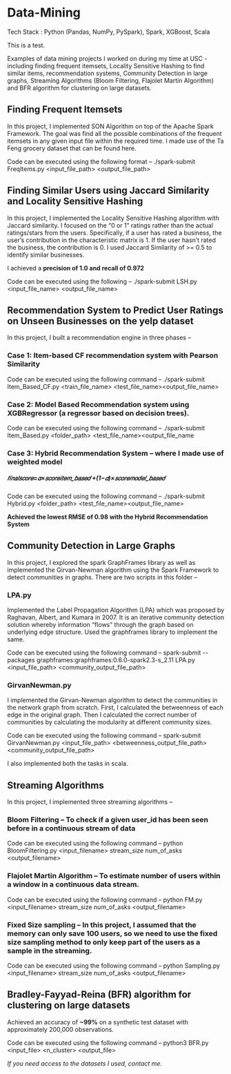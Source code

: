 # Data-Mining
Tech Stack : Python (Pandas, NumPy, PySpark), Spark, XGBoost, Scala

This is a test.

Examples of data mining projects I worked on during my time at USC - including finding frequent itemsets, Locality Sensitive Hashing to find similar items, recommendation systems, Community Detection in large graphs, Streaming Algorithms (Bloom Filtering, Flajolet Martin Algorithm) and BFR algorithm for clustering on large datasets.

## Finding Frequent Itemsets
In this project, I implemented SON Algorithm on top of the Apache Spark Framework. The goal was find all the possible combinations of the frequent itemsets in any given input file within the required time. I made use of the Ta Feng grocery dataset that can be found here.

Code can be executed using the following format – ./spark-submit FreqItems.py <filter threshold> <support> <input_file_path> <output_file_path> 

## Finding Similar Users using Jaccard Similarity and Locality Sensitive Hashing
In this project, I implemented the Locality Sensitive Hashing algorithm with Jaccard similarity. I focused on the “0 or 1” ratings rather than the actual ratings/stars from the users. Specifically, if a user has rated a business, the user’s contribution in the characteristic matrix is 1. If the user hasn’t rated the business, the contribution is 0. I used Jaccard Similarity of >= 0.5 to identify similar businesses.

I achieved a __precision of 1.0 and recall of  0.972__

Code can be executed using the following – ./spark-submit LSH.py <input_file_name> <output_file_name> 

## Recommendation System to Predict User Ratings on Unseen Businesses on the yelp dataset
In this project, I built a recommendation engine in three phases –

### Case 1: Item-based CF recommendation system with Pearson Similarity

Code can be executed using the following command – ./spark-submit Item_Based_CF.py <train_file_name> <test_file_name><output_file_name>
### Case 2: Model Based Recommendation system using XGBRegressor (a regressor based on decision trees).

Code can be executed using the following command – ./spark-submit Item_Based.py <folder_path> <test_file_name><output_file_name
### Case 3: Hybrid Recommendation System – where I made use of weighted model

##### 𝑓𝑖𝑛𝑎𝑙𝑠𝑐𝑜𝑟𝑒=𝛼×𝑠𝑐𝑜𝑟𝑒𝑖𝑡𝑒𝑚_𝑏𝑎𝑠𝑒𝑑 +(1−𝛼)×𝑠𝑐𝑜𝑟𝑒𝑚𝑜𝑑𝑒𝑙_𝑏𝑎𝑠𝑒𝑑

Code can be executed using the following command – ./spark-submit Hybrid.py <folder_path> <test_file_name><output_file_name>

__Achieved the lowest RMSE of 0.98 with the Hybrid Recommendation System__

## Community Detection in Large Graphs
In this project, I explored the spark GraphFrames library as well as implemented the Girvan-Newman algorithm using the Spark Framework to detect communities in graphs. There are two scripts in this folder –

### LPA.py
Implemented the Label Propagation Algorithm (LPA) which was proposed by Raghavan, Albert, and Kumara in 2007. It is an iterative community detection solution whereby information “flows” through the graph based on underlying edge structure. Used the graphframes library to implement the same.

Code can be executed using the following command – spark-submit --packages graphframes:graphframes:0.6.0-spark2.3-s_2.11 LPA.py <input_file_path> <community_output_file_path> 

### GirvanNewman.py
I implemented the Girvan-Newman algorithm to detect the communities in the network graph from scratch. First, I calculated the betweenness of each edge in the original graph. Then I calculated the correct number of communities by calculating the modularity at different community sizes.

Code can be executed using the following command – spark-submit GirvanNewman.py <input_file_path> <betweenness_output_file_path> <community_output_file_path> 

I also implemented both the tasks in scala.

## Streaming Algorithms	
In this project, I implemented three streaming algorithms –

### Bloom Filtering – To check if a given user_id has been seen before in a continuous stream of data

Code can be executed using the following command – python BloomFiltering.py <input_filename> stream_size num_of_asks <output_filename> 

### Flajolet Martin Algorithm – To estimate number of users within a window in a continuous data stream.

Code can be executed using the following command – python FM.py <input_filename> stream_size num_of_asks <output_filename> 

### Fixed Size sampling – In this project, I assumed that the memory can only save 100 users, so we need to use the fixed size sampling method to only keep part of the users as a sample in the streaming. 

Code can be executed using the following command – python Sampling.py <input_filename> stream_size num_of_asks <output_filename> 

## Bradley-Fayyad-Reina (BFR) algorithm for clustering on large datasets

Achieved an accuracy of __~99%__ on a synthetic test dataset with approximately 200,000 observations.

Code can be executed using the following command – python3 BFR.py <input_file> <n_cluster> <output_file> 


_If you need access to the datasets I used, contact me._














